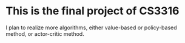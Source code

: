 # This is the final project of CS3316
I plan to realize more algorithms, either value-based or policy-based method, or actor-critic method.
